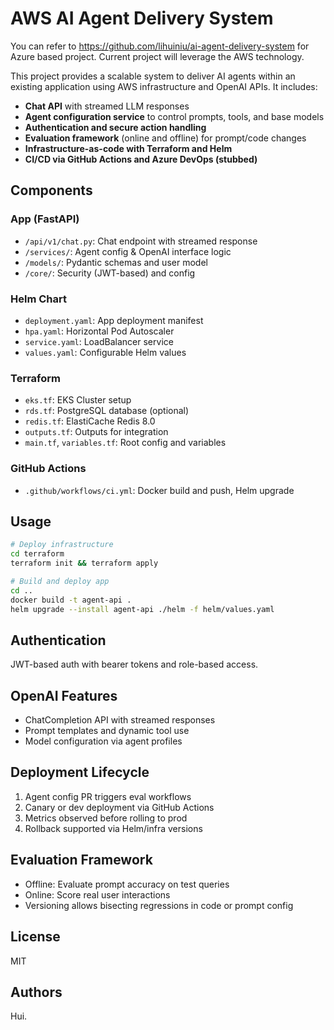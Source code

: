 # AWS AI Agent Delivery System
You can refer to https://github.com/lihuiniu/ai-agent-delivery-system for Azure based project. Current project will leverage the AWS technology.

This project provides a scalable system to deliver AI agents within an existing application using AWS infrastructure and OpenAI APIs. It includes:

- **Chat API** with streamed LLM responses
- **Agent configuration service** to control prompts, tools, and base models
- **Authentication and secure action handling**
- **Evaluation framework** (online and offline) for prompt/code changes
- **Infrastructure-as-code with Terraform and Helm**
- **CI/CD via GitHub Actions and Azure DevOps (stubbed)**

## Components

### App (FastAPI)
- `/api/v1/chat.py`: Chat endpoint with streamed response
- `/services/`: Agent config & OpenAI interface logic
- `/models/`: Pydantic schemas and user model
- `/core/`: Security (JWT-based) and config

### Helm Chart
- `deployment.yaml`: App deployment manifest
- `hpa.yaml`: Horizontal Pod Autoscaler
- `service.yaml`: LoadBalancer service
- `values.yaml`: Configurable Helm values

### Terraform
- `eks.tf`: EKS Cluster setup
- `rds.tf`: PostgreSQL database (optional)
- `redis.tf`: ElastiCache Redis 8.0
- `outputs.tf`: Outputs for integration
- `main.tf`, `variables.tf`: Root config and variables

### GitHub Actions
- `.github/workflows/ci.yml`: Docker build and push, Helm upgrade

## Usage

```bash
# Deploy infrastructure
cd terraform
terraform init && terraform apply

# Build and deploy app
cd ..
docker build -t agent-api .
helm upgrade --install agent-api ./helm -f helm/values.yaml
```

## Authentication
JWT-based auth with bearer tokens and role-based access.

## OpenAI Features
- ChatCompletion API with streamed responses
- Prompt templates and dynamic tool use
- Model configuration via agent profiles

## Deployment Lifecycle
1. Agent config PR triggers eval workflows
2. Canary or dev deployment via GitHub Actions
3. Metrics observed before rolling to prod
4. Rollback supported via Helm/infra versions

## Evaluation Framework
- Offline: Evaluate prompt accuracy on test queries
- Online: Score real user interactions
- Versioning allows bisecting regressions in code or prompt config

## License
MIT

## Authors
Hui.

